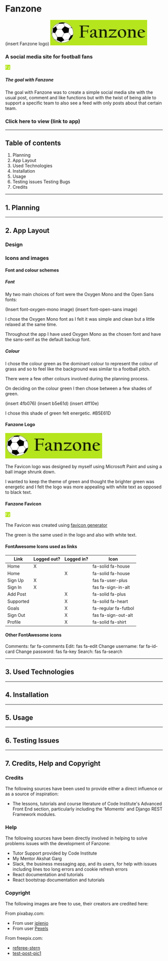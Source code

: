 # Fanzone
(insert Fanzone logo)
![fanzone logo](./frontend/src/assets/logo.png)

### A social media site for football fans
![fanzone favicon](./frontend/public/favicon-16x16.png)


##### The goal with Fanzone
The goal with Fanzone was to create a simple social media site with the usual
post, comment and like functions but with the twist of being able to support a
specific team to also see a feed with only posts about that certain team.

### Click here to view (link to app)
------

## Table of contents

1. Planning
2. App Layout
3. Used Technologies
4. Installation
5. Usage
6. Testing issues
   Testing
   Bugs
7. Credits

-----

## 1. Planning



-----
## 2. App Layout

### Design


### Icons and images

#### Font and colour schemes

##### Font

My two main choices of font were the Oxygen Mono and the Open Sans fonts:

(Insert font-oxygen-mono image) (insert font-open-sans image)

I chose the Oxygen Mono font as I felt it was simple and clean but a little
relaxed at the same time.

Throughout the app I have used Oxygen Mono as the chosen font and have the
sans-serif as the default backup font.


##### Colour

I chose the colour green as the dominant colour to represent the colour of grass
and so to feel like the background was similar to a football pitch.

There were a few other colours involved during the planning process.

On deciding on the colour green I then chose between a few shades of green.

(insert 4fb076) (insert b5e61d) (insert 4ff10e)

I chose this shade of green felt energetic. #B5E61D

#### Fanzone Logo

![fanzone logo](./frontend/src/assets/logo.png)

The Favicon logo was designed by myself using Microsoft Paint and using a
ball image shrunk down.

I wanted to keep the theme of green and thought the brighter green was energetic
and I felt the logo was more appealing with white text as opposed to black text.


#### Fanzone Favicon

![fanzone favicon](./frontend/public/favicon-16x16.png)

The Favicon was created using [favicon generator](https://favicon.io/favicon-generator/)

The green is the same used in the logo and also with white text.


#### FontAwesome Icons used as links

| Link      | Logged out? | Logged in? | Icon                 |
| --------- | ----------- | ---------- | -------------------- |
| Home      |      X      |            | fa-solid fa-house    |
| Home      |             |     X      | fa-solid fa-house    |
| Sign Up   |      X      |            | fas fa-user-plus     |
| Sign In   |      X      |            | fas fa-sign-in-alt   |
| Add Post  |             |     X      | fa-solid fa-plus     |
| Supported |             |     X      | fa-solid fa-heart    |
| Goals     |             |     X      | fa-regular fa-futbol |
| Sign Out  |             |     X      | fas fa-sign-out-alt  |
| Profile   |             |     X      | fa-solid fa-shirt    |


#### Other FontAwesome icons

Comments: far fa-comments
Edit: fas fa-edit
Change username: far fa-id-card
Change password: fas fa-key
Search: fas fa-search

-----
## 3. Used Technologies



-----
## 4. Installation



-----
## 5. Usage



-----
## 6. Testing Issues



-----
## 7. Credits, Help and Copyright

### Credits

The following sources have been used to provide either a direct influence or
as a source of inspiration:
- The lessons, tutorials and course literature of Code Institute's Advanced
  Front End section, particularly including the 'Moments' and Django REST
  Framework modules.


### Help

The following sources have been directly involved in helping to solve problems
issues with the development of Fanzone:
- Tutor Support provided by Code Institute
- My Mentor Akshat Garg
- Slack, the business messaging app, and its users, for help with issues
  including lines too long errors and cookie refresh errors
- React documentation and tutorials
- React bootstrap documentation and tutorials

### Copyright

The following images are free to use, their creators are credited here:

From pixabay.com:
- From user [jplenio](https://cdn.pixabay.com/photo/2018/05/15/23/02/football-stadium-3404535_1280.jpg)
- From user [Pexels](https://cdn.pixabay.com/photo/2016/11/29/02/05/audience-1866738_1280.jpg)

From freepix.com:

- [referee-stern](https://www.freepik.com/free-photo/referee-gives-directions-with-gestures-football-soccer-players-while-gaming-isolated-white-studio-background_17245633.htm>)
- [test-post-pic1](https://www.freepik.com/free-ai-image/view-soccer-ball-field_96363744.htm#query=football&position=4&from_view=search&track=sph&uuid=8f121708-efee-463a-862d-2ec94232fddb)

## 
